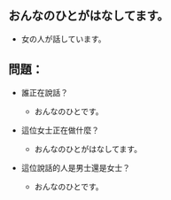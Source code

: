 ## おんなのひとがはなしてます。
- 女の人が話しています。

## 問題：
- 誰正在說話？
  - おんなのひとです。

- 這位女士正在做什麼？
  - おんなのひとがはなしてます。

- 這位說話的人是男士還是女士？
  - おんなのひとです。
